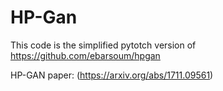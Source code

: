 # HP-Gan

This code is the simplified pytotch version of https://github.com/ebarsoum/hpgan

HP-GAN paper: (https://arxiv.org/abs/1711.09561)
